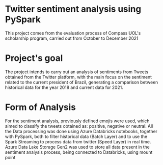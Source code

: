 # Twitter sentiment analysis using PySpark

This project comes from the evaluation process of Compass UOL's scholarship program, carried out from October to December 2021

# Project's goal

The project intends to carry out an analysis of sentiments from Tweets obtained from the Twitter platform, with the main focus on the sentiment related to the current president of Brazil, generating a comparison between historical data for the year 2018 and current data for 2021.

# Form of Analysis

For the sentiment analysis, previously defined emojis were used, which aimed to classify the tweets obtained as: positive, negative or neutral. All the
Data processing was done using Azure Databricks notebooks, together with PySpark, both to filter historical data (Batch Layer) and to use the
Spark Streaming to process data from twitter (Speed Layer) in real time. Azure Data Lake Storage Gen2 was used to store all data present in the sentiment analysis process, being
connected to Databricks, using mount point
